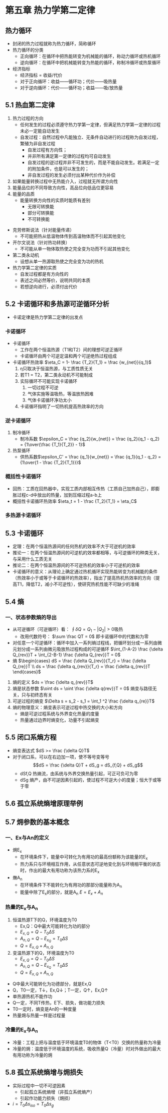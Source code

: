 # 第五章 热力学第二定律
## 热力循环
- 封闭的热力过程就称为热力循环，简称循环
- 热力循环的分类
	- 正向循环：在循环中把热能转变为机械能的循环，称动力循环或热机循环
	- 逆向循环：在循环中把机械能转变为热能的循环，称制冷循环或热泵循环
- 经济指标
	- 经济指标 = 收益/代价
	- 对于正向循环：收益——循环功；代价——吸热量
	- 对于逆向循环：代价——循环功；收益——吸/放热量
## 5.1 热血第二定律
1. 热力过程的方向
	- 任何发生的过程必须遵守热力学第一定律，但满足热力学第一定律的过程未必一定能自动发生
	- 自发过程：自然过程中凡能独立、无条件自动进行的过程称为自发过程，繁殖为非自发过程
		- 自发过程有方向性；
		- 并非所有满足第一定律的过程均可自动发生
		- 自发过程的逆过程并非不可发生的，而是不能自动发生。若满足一定的附加条件，也是可以发生的；
		- 非自发过程的发生必须付出某种代价作为补偿
2. 如果能量转换过程中无热能介入，过程就无所谓方向性
3. 能量品位的不同导致方向性，高品位向低品位更容易
4. 能量的品质
	- 能量转换方向性的实质时能质有差别
		- 无限可转换能
		- 部分可转换能
		- 不可转换能
- 克劳修斯说法（针对能量传递）
	- 不可能把热从低温物体传到高温物体而不引起其他变化
- 开尔文说法（针对热功转换）
	- 不可能从单一物体取热使之完全变为功而不引起其他变化
- 第二类永动机
	- 设想从单一热源取热使之完全变为功的热机
- 热力学第二定律的实质
	- 自发过程都是有方向性的
	- 表述之间必然等价，说明共同的本质
	- 若想逆向进行，必须付出代价
## 5.2 卡诺循环和多热源可逆循环分析
- 卡诺定律是热力学第二定律的出发点
### 卡诺循环
- 卡诺循环
	- 工作在两个恒温热源（T1和T2）间的理想可逆正循环
	- 卡诺循环由两个可逆定温和两个可逆绝热过程组成
- 卡诺循环热效率 $\eta_C = 1- \frac {T_2}{T_1} = \frac {w_{net}}{q_1}$
	1. η只取决于恒温热源，与工质性质无关
	2. 若T1 = T2，第二类永动机不可能制成
	3. 实际循环不可能实现卡诺循环
		1. 一切过程不可逆
		2. 气体实施等温吸热，等温放热困难
		3. 气体卡诺循环净功太小
	4. 卡诺循环指明了一切热机提高热效率的方向
### 逆卡诺循环
1. 制冷循环
	- 制冷系数 $\epsilon_C = \frac {q_2}{w_{net}} = \frac {q_2}{q_1 - q_2} = {1\over{\frac {T_1}{T_2}} - 1}$
2. 热泵循环
	- 供热系数$\epsilon_C' = \frac {q_1}{w_{net}} = \frac {q_1}{q_1 - q_2} = {1\over{1 - \frac {T_2}{T_1}}}$
### 概括性卡诺循环
- 回热：工质在回热器中，实现工质内部相互传热（工质自己加热自己），即膨胀过程c-d中放出的热量，加到压缩过程a-b上
- 概括性卡诺循环热效率 $\eta_t = 1 - \frac {T_2}{T_1} = \eta_C$
### 多热源卡诺循环
## 5.3 卡诺循环
- 定理：在两个恒温热源间的任何热机的效率不大于可逆机的效率
- 推论一：在两个恒温热源间的可逆机的效率都相等，与可逆循环的种类无关，与采用什么工质无关
- 推论二：在两个恒温热源间的不可逆热机的效率小于可逆机的效率
- 卡诺循环的意义：从理论上确定通过热机循环实现热能转变为机械能的条件（热效率小于或等于卡诺循环的热效率），指出了提高热机热效率的方向（提高T1，降低T2，减小不可逆性），使研究热机性能不可缺少的准绳
## 5.4 熵
### 一、状态参数熵的导出
- 从可逆循环（可逆循环）看： $\oint \delta Q = Q_1 - |Q_2| > 0$吸热
	- 改用代数符号： $\sum \frac QT = 0$ 即卡诺循环中的代数和为零
- 对任意一个可逆循环：循环中加入一系列熵过程线，把循环划分成一系列由微元划分成一系列由微元吸放热过程构成的可逆循环 $\int_{1-A-2} \frac {\delta Q_{rev}}T + \int_{2-B-1} \frac {\delta Q_{rev}}T = 0$
- 熵 $\begin{cases} dS = \frac {\delta Q_{rev}}{T_r} = \frac {\delta Q_{re}}T \\ ds = \frac {\delta q_{rev}}{T_r} = \frac {\delta q_{rev}}T \end{cases}$
1. 熵的定义 $ds = \frac {\delta q_{rev}}T$
2. 熵是状态参数 $\oint ds = \oint \frac {\delta q{rev}}T = 0$ 熵变与路径无关，只与初终态有关
3. 可逆过程的熵变 $\Delta s = s_2 - s_1 = \int_1 ^2 \frac {\delta q_{re}}T$
4. 熵的物理意义：熵变表示可逆过程中热交换的大小和方向
	- 熵是可逆过程系统与外界变化热量的度量
	- 热量通过边界时熵变化，功量不引起熵变
## 5.5 闭口系熵方程
- 熵变表达式 $dS >= \frac {\delta Q}T$
- 对于闭口系，可以在右边加一项，使不等号变等号 $$dS = \frac {\delta Q}T + dS_g = dS_{f,Q} + dS_g$$
	- dSf,Q 热熵流，由系统与外界交换热量引起，可正可负可为零
	- dSg 熵产，由不可逆因素引起的，使过程不可逆大小的度量；恒大于或等于零
## 5.6 孤立系统熵增原理举例
## 5.7 㶲参数的基本概念
### 一、Ex与An的定义
- 㶲E<sub>x</sub>
	- 在环境条件下，能量中可转化为有用功的最高份额称为该能量的E<sub>x</sub>
	- 热力系只与环境相互作用，从任意状态可逆地变化到与环境相平衡的状态时，作出的最大有用功称为该热力系的E<sub>x</sub>
- 㷻A<sub>n</sub>
	- 在环境条件下不能转化为有用功的那部分能量称为A<sub>n</sub>
	- 能量中除了E<sub>x</sub>的部分，就是A<sub>n</sub> $E = E_x + A_n$
### 热量的E<sub>x</sub>与A<sub>n</sub>
1. 恒温热源T下的Q，环境温度为T0
	- Ex,Q：Q中最大可能转化为功的部分
	-  $E_{x,Q} = Q - T_0\Delta S$
	-  $A_{n,Q} = Q - E_{x_Q} = T_0\Delta S$
	-  $Q = E_{x,Q} + A_{n,Q}$
2. 变温热源下的Q，环境温度为T0
	-  $E_{x,Q} = Q - T_0\Delta S$
	-  $A_{n,Q} = Q - E_{x_Q} = T_0\Delta S$
	-  $Q = E_{x,Q} + A_{n,Q}$
- Q中最大可能转化为功德部分，就是Ex,Q
- Q，T0一定，T↓，Ex,Q↓；T一定，Q↑，Ex,Q↑
- 单热源热机不能作功
- Q一定，不同T传热，E下、损失，做功能力损失
- T0一定时，熵变是An的一种度量
- 热量㶲与热量一样是过程量
### 冷量的E<sub>x</sub>与A<sub>n</sub>
- 冷量：工程上把与温度低于环境温度T0的物体（T<T0）交换的热量称为冷量
- 冷量的㶲：温度低于环境温度的系统，吸收热量Q（冷量）时对外做出的最大有用功称为冷量的㶲
## 5.8 孤立系统熵增与㶲损失
- 实际过程中一切不可逆因素
	- 引起孤立系统熵增（非孤立系统熵产）
	- 引起作功能力损失（㶲损）
-  $i = T_0\Delta s_{iso} = T_0\Delta s_g$
